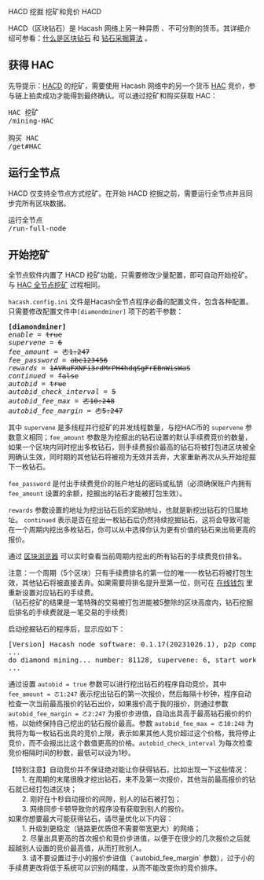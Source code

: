 HACD 挖掘
挖矿和竞价 HACD



HACD（区块钻石）是 Hacash 网络上另一种异质 、不可分割的货币。其详细介绍可参看：[什么是区块钻石](https://github.com/hacash/doc-chinese/blob/main/whitepaper.md#5-%E5%8C%BA%E5%9D%97%E9%92%BB%E7%9F%B3) 和 [钻石采掘算法](https://github.com/hacash/doc-chinese/blob/main/whitepaper.md#3-%E9%92%BB%E7%9F%B3%E9%87%87%E6%8E%98) 。

## 获得 HAC

先导提示：[HACD](/HACD) 的挖矿，需要使用 Hacash 网络中的另一个货币 [HAC](/HAC) 竞价，参与链上拍卖成功才能得到最终确认。可以通过挖矿和购买获取 HAC：

<pre class="links">
HAC 挖矿
/mining-HAC

购买 HAC
/get#HAC
</pre>

## 运行全节点

HACD 仅支持全节点方式挖矿。在开始 HACD 挖掘之前，需要运行全节点并且同步完所有区块数据。

<pre class="links">
运行全节点
/run-full-node
</pre>


## 开始挖矿

全节点软件内置了 HACD 挖矿功能，只需要修改少量配置，即可自动开始挖矿。与 [HAC 全节点挖矿](/mining-HAC#fullnode) 过程相同。

`hacash.config.ini` 文件是Hacash全节点程序必备的配置文件，包含各种配置。只需要修改配置文件中`[diamondminer]` 项下的若干参数：

<pre class="log cnf">
<b>[diamondminer]</b>
<i>enable</i> = <s>true</s>
<i>supervene</i> = <s>6</s>
<i>fee_amount</i> = <s>ㄜ1:247</s>
<i>fee_password</i> = <s>abc123456</s>
<i>rewards</i> = <s>1AVRuFXNFi3rdMrPH4hdqSgFrEBnWisWaS</s>
<i>continued</i> = <s>false</s>
<i>autobid</i> = <s>true</s>
<i>autobid_check_interval</i> = <s>5</s>
<i>autobid_fee_max</i> = <s>ㄜ10:248</s>
<i>autobid_fee_margin</i> = <s>ㄜ5:247</s>
</pre>

其中 `supervene` 是多线程并行挖矿的并发线程数量，与挖HAC币的 `supervene` 参数意义相同；`fee_amount` 参数是为挖掘出的钻石设置的默认手续费竞价的数量，如果一个区块内同时挖出多枚钻石，则手续费报价最高的钻石将被打包进区块被全网确认生效，同时期的其他钻石将被视为无效并丢弃，大家重新再次从头开始挖掘下一枚钻石。

`fee_password` 是付出手续费竞价的账户地址的密码或私钥（必须确保账户内拥有 `fee_amount` 设置的余额，挖掘出的钻石才能被打包生效）。

`rewards` 参数设置的地址为挖出钻石后的奖励地址，也就是新挖出钻石的归属地址。  `continued` 表示是否在挖出一枚钻石后仍然持续挖掘钻石，这将会导致可能在一个周期内挖出多枚钻石，你可以从中选择你认为更有价值的钻石来出局更高的报价。

通过 [区块浏览器](https://explorer.hacash.org?lang=[:=lang.useset:]) 可以实时查看当前周期内挖出的所有钻石的手续费竞价排名。

<p class="note">注意：一个周期（5个区块）只有手续费排名的第一位的唯一一枚钻石将被打包生效，其他钻石将被直接丢弃。如果需要将排名提升至第一位，则可在 <a href="https://wallet.hacash.org?lang=[:=lang.useset:]">在线钱包</a> 里重新设置对应钻石的手续费。<br/>（钻石挖矿的结果是一笔特殊的交易被打包进能被5整除的区块高度内，钻石挖掘后排名的手续费就是一笔交易的手续费）</p>

启动挖掘钻石的程序后，显示应如下：

<pre class="print">[Version] Hacash node software: 0.1.17(20231026.1), p2p compatible: block version[1], transaction type [2], action kind [12], repair num [1]
...
do diamond mining... number: 81128, supervene: 6, start worker: #1 #2 #4 #5 #6 #3
...
</pre>

通过设置 `autobid = true` 参数可以进行挖出钻石的程序自动竞价。其中 `fee_amount = ㄜ1:247` 表示挖出钻石的第一次报价，然后每隔十秒钟，程序自动检查一次当前最高报价的钻石出价，如果报价高于我的报价，则通过参数 `autobid_fee_margin = ㄜ2:247` 为报价步进值，自动出具高于最高钻石报价的价格，以始终保持自己挖出的钻石报价最高。参数 `autobid_fee_max = ㄜ10:248` 为我将为每一枚钻石出具的竞价上限，表示如果其他人竞价超过这个价格，我将停止竞价，而不会报出比这个数值更高的价格。`autobid_check_interval` 为每次检查竞价相隔时间的秒数，最低可以设为1秒。

<p class="note">【特别注意】自动竞价并不保证绝对能让你获得钻石，比如出现一下这些情况：<br/>
　　1. 在周期的末尾很晚才挖出钻石，来不及第一次报价，其他当前最高报价的钻石就已经打包进区块；<br/>
　　2. 刚好在十秒自动报价的间隙，别人的钻石被打包；<br/> 
　　3. 网络同步卡顿导致你的程序没有获取到别人的报价。<br/>
如果你想要最大可能获得钻石，请尽量优化以下内容：<br/>
　　1. 升级到更稳定（链路更优质但不需要带宽更大）的网络；<br/>
　　2. 尽量出具更高的首次报价和竞价步进值，以便于在很少的几次报价之后就超越别人设置的竞价最高值，从而打败别人。<br/>
　　3. 请不要设置过于小的报价步进值（`autobid_fee_margin` 参数），过于小的手续费更改将低于系统可以识别的精度，从而不能改变你的竞价排序。<br/>
</p>